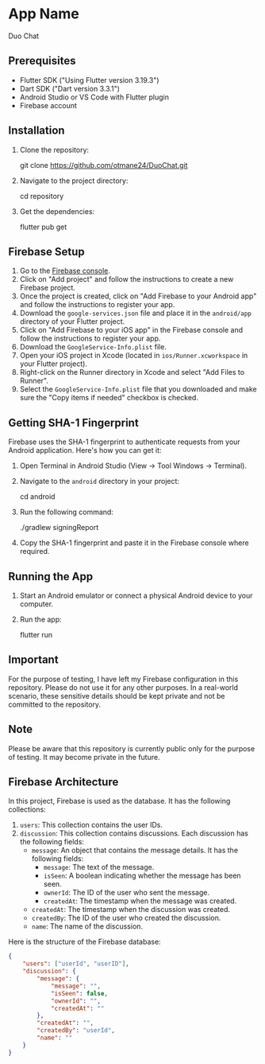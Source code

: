 # App Name
 Duo Chat

## Prerequisites

- Flutter SDK ("Using Flutter version 3.19.3")
- Dart SDK ("Dart version 3.3.1")
- Android Studio or VS Code with Flutter plugin
- Firebase account

## Installation

1. Clone the repository:

    git clone https://github.com/otmane24/DuoChat.git
  
2. Navigate to the project directory:
 
    cd repository
 
3. Get the dependencies:

    flutter pub get


## Firebase Setup

1. Go to the [Firebase console](https://console.firebase.google.com/).
2. Click on "Add project" and follow the instructions to create a new Firebase project.
3. Once the project is created, click on "Add Firebase to your Android app" and follow the instructions to register your app.
4. Download the `google-services.json` file and place it in the `android/app` directory of your Flutter project.
5. Click on "Add Firebase to your iOS app" in the Firebase console and follow the instructions to register your app.
6. Download the `GoogleService-Info.plist` file.
7. Open your iOS project in Xcode (located in `ios/Runner.xcworkspace` in your Flutter project).
8. Right-click on the Runner directory in Xcode and select "Add Files to Runner".
9. Select the `GoogleService-Info.plist` file that you downloaded and make sure the "Copy items if needed" checkbox is checked.

## Getting SHA-1 Fingerprint

Firebase uses the SHA-1 fingerprint to authenticate requests from your Android application. Here's how you can get it:

1. Open Terminal in Android Studio (View -> Tool Windows -> Terminal).
2. Navigate to the `android` directory in your project:
 
    cd android

3. Run the following command:

    ./gradlew signingReport

4. Copy the SHA-1 fingerprint and paste it in the Firebase console where required.

## Running the App

1. Start an Android emulator or connect a physical Android device to your computer.
2. Run the app:
 
    flutter run

## Important

For the purpose of testing, I have left my Firebase configuration in this repository. Please do not use it for any other purposes. In a real-world scenario, these sensitive details should be kept private and not be committed to the repository.

## Note

Please be aware that this repository is currently public only for the purpose of testing. It may become private in the future.

## Firebase Architecture

In this project, Firebase is used as the database. It has the following collections:

1. `users`: This collection contains the user IDs.
2. `discussion`: This collection contains discussions. Each discussion has the following fields:
     - `message`: An object that contains the message details. It has the following fields:
         - `message`: The text of the message.
         - `isSeen`: A boolean indicating whether the message has been seen.
         - `ownerId`: The ID of the user who sent the message.
         - `createdAt`: The timestamp when the message was created.
     - `createdAt`: The timestamp when the discussion was created.
     - `createdBy`: The ID of the user who created the discussion.
     - `name`: The name of the discussion.

Here is the structure of the Firebase database:

```json
{
    "users": ["userId", "userID"],
    "discussion": {
        "message": {
            "message": "",
            "isSeen": false,
            "ownerId": "",
            "createdAt": ""
        },
        "createdAt": "",
        "createdBy": "userId",
        "name": ""
    }
}



